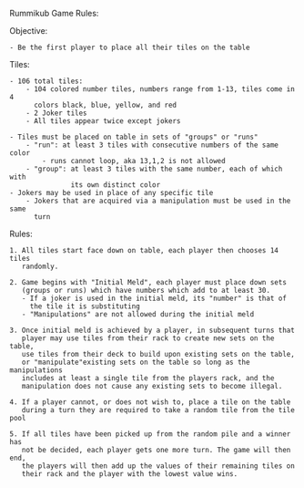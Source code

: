 Rummikub Game Rules:

Objective:

    - Be the first player to place all their tiles on the table

Tiles:

    - 106 total tiles:
        - 104 colored number tiles, numbers range from 1-13, tiles come in 4 
          colors black, blue, yellow, and red
        - 2 Joker tiles
        - All tiles appear twice except jokers

    - Tiles must be placed on table in sets of "groups" or "runs"
        - "run": at least 3 tiles with consecutive numbers of the same color
            - runs cannot loop, aka 13,1,2 is not allowed
        - "group": at least 3 tiles with the same number, each of which with 
                   its own distinct color
    - Jokers may be used in place of any specific tile
        - Jokers that are acquired via a manipulation must be used in the same
          turn

Rules: 

    1. All tiles start face down on table, each player then chooses 14 tiles
       randomly. 

    2. Game begins with "Initial Meld", each player must place down sets 
       (groups or runs) which have numbers which add to at least 30. 
       - If a joker is used in the initial meld, its "number" is that of 
         the tile it is substituting
       - "Manipulations" are not allowed during the initial meld
    
    3. Once initial meld is achieved by a player, in subsequent turns that
       player may use tiles from their rack to create new sets on the table,
       use tiles from their deck to build upon existing sets on the table,
       or "manipulate"existing sets on the table so long as the manipulations
       includes at least a single tile from the players rack, and the
       manipulation does not cause any existing sets to become illegal. 

    4. If a player cannot, or does not wish to, place a tile on the table
       during a turn they are required to take a random tile from the tile pool

    5. If all tiles have been picked up from the random pile and a winner has
       not be decided, each player gets one more turn. The game will then end,
       the players will then add up the values of their remaining tiles on
       their rack and the player with the lowest value wins.
       

